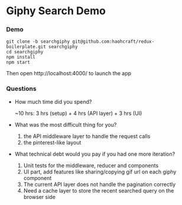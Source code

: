 # Giphy Search Demo

### Demo
```
git clone -b searchgiphy git@github.com:haohcraft/redux-boilerplate.git searchgiphy
cd searchgiphy
npm install
npm start
```

Then open http://localhost:4000/ to launch the app

### Questions
- How much time did you spend?

    ~10 hrs: 3 hrs (setup) + 4 hrs (API layer) + 3 hrs (UI)


- What was the most difficult thing for you?
    1. the API middleware layer to handle the request calls
    2. the pinterest-like layout
    


- What technical debt would you pay if you had one more iteration?
    1. Unit tests for the middleware, reducer and components
    2. UI part, add features like sharing/copying gif url on each giphy component
    3. The current API layer does not handle the pagination correctly
    4. Need a cache layer to store the recent searched query on the browser side
